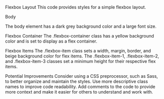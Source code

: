 Flexbox Layout
This code provides styles for a simple flexbox layout.

Body

The body element has a dark grey background color and a large font size.

Flexbox Container
The .flexbox-container class has a yellow background color and is set to display as a flex container.

Flexbox Items
The .flexbox-item class sets a width, margin, border, and beige background color for flex items. The .flexbox-item-1, .flexbox-item-2, and .flexbox-item-3 classes set a minimum height for their respective flex items.

Potential Improvements
Consider using a CSS preprocessor, such as Sass, to better organize and maintain the styles.
Use more descriptive class names to improve code readability.
Add comments to the code to provide more context and make it easier for others to understand and work with.
